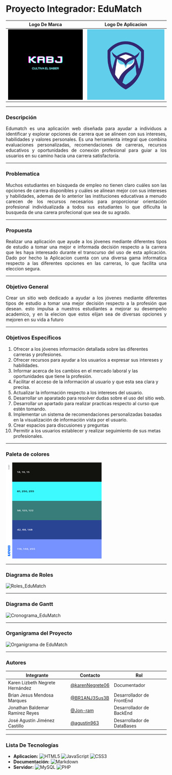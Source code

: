 # Proyecto Integrador: EduMatch

|Logo De Marca|Logo De Aplicacion|
|----------|-------|
|<img src="https://github.com/Jon-ram/EduMatch/blob/main/Logo%20EduMatch.png" style="width:300px ; height:220px ;"/>|<img src="https://github.com/Jon-ram/EduMatch/blob/main/Logo_De_Marca.jpg" style="width:300px ; height:220px ;"/>|

---

### Descripción
<p align="justify">
  Edumatch es una aplicación web diseñada para ayudar a individuos a identificar y explorar opciones de carrera que se alineen con sus intereses, habilidades y valores personales. Es una herramienta integral que combina evaluaciones personalizadas, recomendaciones de carreras, recursos educativos y oportunidades de conexión profesional para guiar a los usuarios en su camino hacia una carrera satisfactoria.
</p>

---

### Problematica
<p align="justify">
  Muchos estudiantes en búsqueda de empleo no tienen claro cuáles son las opciones de carrera disponibles y cuáles se alinean mejor con sus intereses y habilidades, ademas de lo anterior las instituciones educativas a menudo carecen de los recursos necesarios para proporcionar orientación profesional individualizada a todos sus estudiantes lo que dificulta la busqueda de una carera profecional que sea de su agrado.
</p>

---

### Propuesta
<p align="justify">
  Realizar una aplicación que ayude a los jóvenes mediante diferentes tipos de estudio a tomar una mejor e informada decisión respecto a la carrera que les haya interesado durante el transcurso del uso de esta aplicación. 
  Dado por hecho la Aplicacion cuenta con una diversa gama informatica respecto a las diferentes opciones en las carreras, lo que facilita una eleccion segura. 
</p>

---

### Objetivo General
<p align="justify">
  Crear un sitio web dedicado a ayudar a los jóvenes mediante diferentes tipos de estudio a tomar una mejor decisión respecto a la profesión que desean. esto impulsa a nuestros estudiantes a mejorar su desempeño academico,
  y en la elecion que estos elijan sea de diversas opciones y mejoren en su vida a futuro  
</p>

---

### Objetivos Específicos
1.	Ofrecer a los jóvenes información detallada sobre las diferentes carreras y profesiones.
2.	Ofrecer recursos para ayudar a los usuarios a expresar sus intereses y habilidades.
3.	Informar acerca de los cambios en el mercado laboral y las oportunidades que tiene la profesión.
4.	Facilitar el acceso de la información al usuario y que esta sea clara y precisa.
5.	Actualizar la información   respecto a los intereses del usuario.
6.	Desarrollar un aparatado para resolver dudas sobre el uso del sitio web.
7.	Desarrollar un apartado para realizar practicas respecto al curso que estén tomando.
8.	 Implementar un sistema de recomendaciones personalizadas basadas en la visualización de información vista por el usuario.
9.	Crear espacios para discusiones y preguntas
10.	Permitir a los usuarios establecer y realizar seguimiento de sus metas profesionales.

---

### Paleta de colores
<img src="https://github.com/Jon-ram/EduMatch/blob/main/paleta.png" style="width:300px ; height:300px ;"/>

---
### Diagrama de Roles
![Roles_EduMatch](https://github.com/user-attachments/assets/ac6f7542-77b4-49fa-b5ed-efb8ab4fbb5f)


---

### Diagrama de Gantt
![Cronograma_EduMatch](https://github.com/user-attachments/assets/71bfd619-a0a8-4711-aa4c-9edbb29f9adb)


---
### Organigrama del Proyecto
![Organigrama de EduMatch](https://github.com/user-attachments/assets/f1575390-e502-4afd-9045-bef29162b528)


---
### Autores

|Integrante|Contacto|Rol|
|----------|-------|---|
| Karen Lizbeth Negrete Hernández|[@karenNegrete06](https://github.com/karenNegrete06)|Documentador|
| Brian Jesus Mendosa Marques|[@BR1ANJ3Sus3B](https://github.com/BR1ANJ3Sus3B)|Desarrollador de FrontEnd|
| Jonathan Baldemar Ramirez Reyes|[@Jon-ram](https://github.com/Jon-ram)|Desarrollador de BackEnd|
| José Agustín Jiménez Castillo|[@agustin963](https://github.com/agustin963)|Desarrollador de DataBases|


---
### Lista De Tecnologías
- **Aplicacion:** ![HTML5](https://img.shields.io/badge/html5-%23E34F26.svg?style=for-the-badge&logo=html5&logoColor=white) ![JavaScript](https://img.shields.io/badge/javascript-%23323330.svg?style=for-the-badge&logo=javascript&logoColor=%23F7DF1E) ![CSS3](https://img.shields.io/badge/css3-%231572B6.svg?style=for-the-badge&logo=css3&logoColor=white)
- **Documentación:** ![Markdown](https://img.shields.io/badge/markdown-%23000000.svg?style=for-the-badge&logo=markdown&logoColor=white)
- **Servidor:** ![MySQL](https://img.shields.io/badge/mysql-4479A1.svg?style=for-the-badge&logo=mysql&logoColor=white) ![PHP](https://img.shields.io/badge/php-%23777BB4.svg?style=for-the-badge&logo=php&logoColor=white)
  
